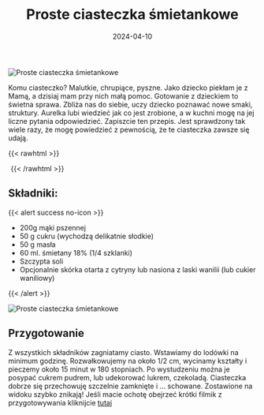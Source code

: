 ﻿---
title: "Proste ciasteczka śmietankowe"
date: 2024-04-10
categories:
- desery
tags:
- ciasteczka
- wegetariańskie
- ciasto półkruche
thumbnailImagePosition: "top"
---
![Proste ciasteczka śmietankowe](/img/Proste-ciasteczka-smietankowe/Proste-ciasteczka-smietankowe-2.jpg)

Komu ciasteczko? Malutkie, chrupiące, pyszne. Jako dziecko piekłam je z Mamą, a dzisiaj mam przy nich małą pomoc. Gotowanie z dzieckiem to świetna sprawa. Zbliża nas do siebie, uczy dziecko poznawać nowe smaki, struktury. Aurelka lubi wiedzieć jak co jest zrobione, a w kuchni mogę na jej liczne pytania odpowiedzieć.
Zapiszcie ten przepis. Jest sprawdzony tak wiele razy, że mogę powiedzieć z pewnością, że te ciasteczka zawsze się udają.
<!--more-->

{{< rawhtml >}}
<div id="ceneoaffcontainer624479"></div><a id="ceneoaff-logo" title="Ceneo.pl" href="https://www.ceneo.pl/#pid=26977&crid=624479&cid=46110" rel="nofollow"><img style="border:0;width:1px;height:1px;" src="//image.ceneostatic.pl/data/custom_images/4917/custom_image.png" alt="Ceneo.pl" /></a><script type="text/javascript" charset="utf-8">	if (typeof CeneoAPOptions == "undefined" || CeneoAPOptions == null)	{	var CeneoAPOptions = new Array(); 	stamp = parseInt(new Date().getTime()/86400, 10);	var script = document.createElement("script");	script.setAttribute("type", "text/javascript");	script.setAttribute("src", "//partnerzyapi.ceneo.pl/External/ap.js?"+stamp);	script.setAttribute("charset", "utf-8");	var head = document.getElementsByTagName("head")[0];	head.appendChild(script);	}	CeneoAPOptions[CeneoAPOptions.length] =	{		ad_creation: 624479,		ad_channel: 46110,		ad_partner: 26977,		ad_type: 1,		ad_content: '1767,3528,4496',		ad_format: 1,		ad_newpage: true,		ad_basket: false,		ad_container: 'ceneoaffcontainer624479',		ad_formatTypeId: 1,		ad_contextual: false, 		ad_recommended: false, 		ad_showRank: false 	};</script>
{{< /rawhtml >}}

## Składniki:
{{< alert success no-icon >}}
- 200g mąki pszennej
- 50 g cukru (wychodzą delikatnie słodkie)
- 50 g masła
- 60 ml. śmietany 18% (1/4 szklanki)
- Szczypta soli
- Opcjonalnie skórka otarta z cytryny lub nasiona z laski wanilii (lub cukier waniliowy)

{{< /alert >}}

![Proste ciasteczka śmietankowe](/img/Proste-ciasteczka-smietankowe/Proste-ciasteczka-smietankowe-1.jpg)

## Przygotowanie
Z wszystkich składników zagniatamy ciasto. Wstawiamy do lodówki na minimum godzinę.
Rozwałkowujemy na około 1/2 cm, wycinamy kształty i pieczemy około 15 minut w 180 stopniach.
Po wystudzeniu można je posypać cukrem pudrem, lub udekorować lukrem, czekoladą. Ciasteczka dobrze się przechowuję szczelnie zamknięte i ... schowane. Zostawione na widoku szybko znikają!
Jeśli macie ochotę obejrzeć krótki filmik z przygotowywania kliknijcie [tutaj](https://www.instagram.com/reel/C5fmuxFsaAt/?utm_source=ig_web_copy_link&igsh=MzRlODBiNWFlZA==)